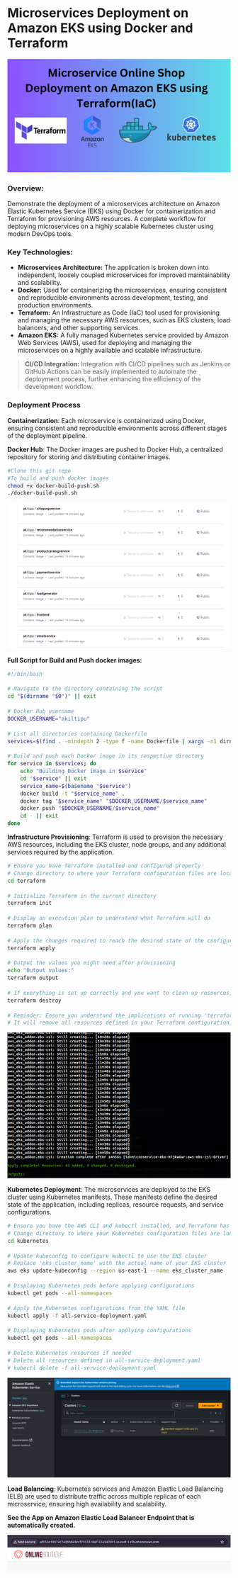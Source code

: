 # Microservices Deployment on Amazon EKS using Docker and Terraform

![Mircoservice EKS TF banner](/screenshots/microservice-eks-tf.png)


### Overview:

Demonstrate the deployment of a microservices architecture on Amazon Elastic Kubernetes Service (EKS) using Docker for containerization and Terraform for provisioning AWS resources. A complete workflow for deploying microservices on a highly scalable Kubernetes cluster using modern DevOps tools.

### Key Technologies:

-   **Microservices Architecture:**  The application is broken down into independent, loosely coupled microservices for improved maintainability and scalability.
-   **Docker:**  Used for containerizing the microservices, ensuring consistent and reproducible environments across development, testing, and production environments.
-   **Terraform:**  An Infrastructure as Code (IaC) tool used for provisioning and managing the necessary AWS resources, such as EKS clusters, load balancers, and other supporting services.
-   **Amazon EKS:**  A fully managed Kubernetes service provided by Amazon Web Services (AWS), used for deploying and managing the microservices on a highly available and scalable infrastructure.
> **CI/CD Integration:** Integration with CI/CD pipelines such as Jenkins or GitHub Actions can be easily implemented to automate the deployment process, further enhancing the efficiency of the development workflow.

### Deployment Process

**Containerization**: Each microservice is containerized using Docker, ensuring consistent and reproducible environments across different stages of the deployment pipeline.

 **Docker Hub**: The Docker images are pushed to Docker Hub, a centralized repository for storing and distributing container images.


```bash
#Clone this git repo
#To build and push docker images
chmod +x docker-build-push.sh
./docker-build-push.sh
```

![Docker Hub all rep](/screenshots/docker-hub.png)


**Full Script for Build and Push docker images:**
```bash
#!/bin/bash

# Navigate to the directory containing the script
cd "$(dirname "$0")" || exit

# Docker Hub username
DOCKER_USERNAME="akiltipu"

# List all directories containing Dockerfile
services=$(find . -mindepth 2 -type f -name Dockerfile | xargs -n1 dirname | sort -u)

# Build and push each Docker image in its respective directory
for service in $services; do
    echo "Building Docker image in $service"
    cd "$service" || exit
    service_name=$(basename "$service")
    docker build -t "$service_name" .
    docker tag "$service_name" "$DOCKER_USERNAME/$service_name"
    docker push "$DOCKER_USERNAME/$service_name"
    cd - || exit
done
```

**Infrastructure Provisioning**: Terraform is used to provision the necessary AWS resources, including the EKS cluster, node groups, and any additional services required by the application.

```bash
# Ensure you have Terraform installed and configured properly
# Change directory to where your Terraform configuration files are located
cd terraform

# Initialize Terraform in the current directory
terraform init

# Display an execution plan to understand what Terraform will do
terraform plan

# Apply the changes required to reach the desired state of the configuration
terraform apply

# Output the values you might need after provisioning
echo "Output values:"
terraform output

# If everything is set up correctly and you want to clean up resources, you can run:
terraform destroy

# Reminder: Ensure you understand the implications of running 'terraform destroy'
# It will remove all resources defined in your Terraform configuration, including EKS cluster and associated resources.

```

![Terraform complete status](/screenshots/tf-final.png)

 **Kubernetes Deployment**: The microservices are deployed to the EKS cluster using Kubernetes manifests. These manifests define the desired state of the application, including replicas, resource requests, and service configurations.
```bash
# Ensure you have the AWS CLI and kubectl installed, and Terraform has provisioned the EKS cluster
# Change directory to where your Kubernetes configuration files are located
cd kubernetes

# Update kubeconfig to configure kubectl to use the EKS cluster
# Replace 'eks_cluster_name' with the actual name of your EKS cluster
aws eks update-kubeconfig --region us-east-1 --name eks_cluster_name

# Displaying Kubernetes pods before applying configurations
kubectl get pods --all-namespaces

# Apply the Kubernetes configurations from the YAML file
kubectl apply -f all-service-deployment.yaml

# Displaying Kubernetes pods after applying configurations
kubectl get pods --all-namespaces

# Delete Kubernetes resources if needed  
# Delete all resources defined in all-service-deployment.yaml  
# kubectl delete -f all-service-deployment.yaml

```
![Eks cluster creating](/screenshots/eks-cluster.png)

**Load Balancing**: Kubernetes services and Amazon Elastic Load Balancing (ELB) are used to distribute traffic across multiple replicas of each microservice, ensuring high availability and scalability.

**See the App on Amazon Elastic Load Balancer Endpoint that is automatically created.**


![Final app on ELB](/screenshots/app-on-elb.png)

